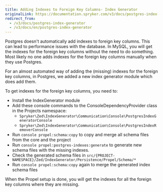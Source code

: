 ```yaml
---
title: Adding Indexes to Foreign Key Columns- Index Generator
originalLink: https://documentation.spryker.com/v3/docs/postgres-index-generator
redirect_from:
  - /v3/docs/postgres-index-generator
  - /v3/docs/en/postgres-index-generator
---
```


Postgres doesn't automatically add indexes to foreign key columns. This can lead to performance issues with the database. In MySQL, you will get the indexes for the foreign key columns without the need to do something. Most likely no one adds indexes for the foreign key columns manually when they use Postgres.

For an almost automated way of adding the (missing) indexes for the foreign key columns, in Postgres, we added a new index generator module which does add them.

To get indexes for the foreign key columns, you need to:

* Install the IndexGenerator module
* Add these console commands to the ConsoleDependencyProvider class in the Projects namespace:
  * `Spryker\Zed\IndexGenerator\Communication\Console\PostgresIndexGeneratorConsole`
  * `Spryker\Zed\IndexGenerator\Communication\Console\PostgresIndexRemoverConsole`
* Run `console propel:schema:copy` to copy and merge all schema files from the core and the project
* Run `console propel:postgres-indexes:generate` to generate new schema files with the missing indexes.
* Check the generated schema files in `src/{PROJECT-NAMESPACE}/Zed/IndexGenerator/Persistence/Propel/Schema/*`
* Run `console propel:schema:copy` again to merge the generated index schema files

When the Propel setup is done, you will get the indexes for all the foreign key columns where they are missing.

 
<!-- Last review date: Oct 17, 2018 by René Klatt, Dmitry Beirak  -->
